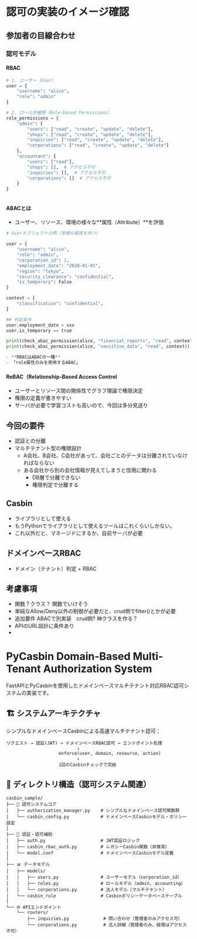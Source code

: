 # 認可の実装のイメージ確認

## 参加者の目線合わせ
### 認可モデル
#### RBAC

```python
# 1. ユーザー（User）
user = {
    "username": "alice",
    "role": "admin"
}

# 2. ロール別権限（Role-based Permissions）
role_permissions = {
    "admin": {
        "users": ["read", "create", "update", "delete"],
        "shops": ["read", "create", "update", "delete"],
        "inquiries": ["read", "create", "update", "delete"],
        "corporations": ["read", "create", "update", "delete"]
    },
    "accountant": {
        "users": ["read"],
        "shops": [],  # アクセス不可
        "inquiries": [],  # アクセス不可
        "corporations": []  # アクセス不可
    }
}



```

#### ABACとは

- ユーザー、リソース、環境の様々な**属性（Attribute）**を評価

```python
# Userオブジェクトの例（多様な属性を持つ）

user = {
    "username": "alice",
    "role": "admin",
    "corporation_id": 1,
    "employment_date": "2020-01-01",
    "region": "tokyo",
    "security_clearance": "confidential",
    "is_temporary": False
}

context = {
    "classification": "confidential",
}

## 判定条件
user.employment_date < xxx
user.is_temporary == true

print(check_abac_permission(alice, "financial_reports", "read", context))  # True
print(check_abac_permission(alice, "sensitive_data", "read", context))     # True（雇用日OK）

- **RBACはABACの一種**
- 「role属性のみを使用するABAC」
```

#### ReBAC（Relationship-Based Access Control
- ユーザーとリソース間の関係性でグラフ理論で権限決定
- 権限の定義が書きやすい
- サーバが必要で学習コストも高いので、今回は多分見送り



## 今回の要件
- 認証との分離
- マルチテナント型の権限設計
  - A会社、B会社、C会社があって、会社ごとのデータは分離されていなければならない
  - ある会社から別の会社情報が見えてしまうと信用に関わる
    - DB層で分離できない
    - 権限判定で分離する


## Casbin
- ライブラリとして使える
- もうPythonでライブラリとして使えるツールはこれくらいしかない。
- これ以外だと、マネージドにするか、自前サーバが必要


## ドメインベースRBAC
- ドメイン（テナント）判定 + RBAC



## 考慮事項
- 関数？クラス？ 関数でいけそう
- 単純なAllow/Deny以外の制御が必要だと、crud側でfilter()とかが必要
- 追加要件 ABACで別実装　crud側? 神クラスを作る？
- APIのURL設計に条件あり
- 

# PyCasbin Domain-Based Multi-Tenant Authorization System

FastAPIとPyCasbinを使用したドメインベースマルチテナント対応RBAC認可システムの実装です。

## 🏗️ システムアーキテクチャ

シンプルなドメインベースCasbinによる高速マルチテナント認可：

```
リクエスト → 認証(JWT) → ドメインベースRBAC認可 → エンドポイント処理
                           ↓
                    enforce(user, domain, resource, action)
                           ↓
                    1回のCasbinチェックで完結
```

## 📁 ディレクトリ構造（認可システム関連）

```
casbin_sample/
├── 🔐 認可システムコア
│   ├── authorization_manager.py    # シンプルなドメインベース認可関数群
│   └── casbin_config.py            # ドメインベースCasbinモデル・ポリシー設定
│
├── 🔑 認証・認可補助
│   ├── auth.py                     # JWT認証ロジック
│   ├── casbin_rbac_auth.py         # レガシーCasbin関数（非推奨）
│   └── model.conf                  # ドメインベースCasbinモデル定義
│
├── 📊 データモデル
│   ├── models/
│   │   ├── users.py                # ユーザーモデル（corporation_id）
│   │   ├── roles.py                # ロールモデル（admin, accounting）
│   │   └── corporations.py         # 法人モデル（マルチテナント）
│   └── casbin_rule                 # Casbinポリシーデータベーステーブル
│
└── 🌐 APIエンドポイント
    └── routers/
        ├── inquiries.py             # 問い合わせ（管理者のみアクセス可）
        └── corporations.py          # 法人詳細（管理者のみ、経理はアクセス不可）
```

